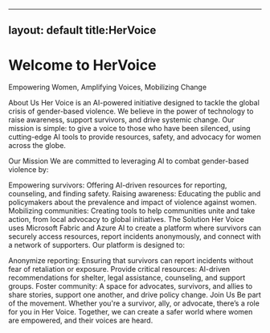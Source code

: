 
---
layout: default
title:HerVoice
---

# Welcome to HerVoice
Empowering Women, Amplifying Voices, Mobilizing Change

About Us
Her Voice is an AI-powered initiative designed to tackle the global crisis of gender-based violence. We believe in the power of technology to raise awareness, support survivors, and drive systemic change. Our mission is simple: to give a voice to those who have been silenced, using cutting-edge AI tools to provide resources, safety, and advocacy for women across the globe.

Our Mission
We are committed to leveraging AI to combat gender-based violence by:

Empowering survivors: Offering AI-driven resources for reporting, counseling, and finding safety.
Raising awareness: Educating the public and policymakers about the prevalence and impact of violence against women.
Mobilizing communities: Creating tools to help communities unite and take action, from local advocacy to global initiatives.
The Solution
Her Voice uses Microsoft Fabric and Azure AI to create a platform where survivors can securely access resources, report incidents anonymously, and connect with a network of supporters. Our platform is designed to:

Anonymize reporting: Ensuring that survivors can report incidents without fear of retaliation or exposure.
Provide critical resources: AI-driven recommendations for shelter, legal assistance, counseling, and support groups.
Foster community: A space for advocates, survivors, and allies to share stories, support one another, and drive policy change.
Join Us
Be part of the movement. Whether you're a survivor, ally, or advocate, there’s a role for you in Her Voice. Together, we can create a safer world where women are empowered, and their voices are heard.
